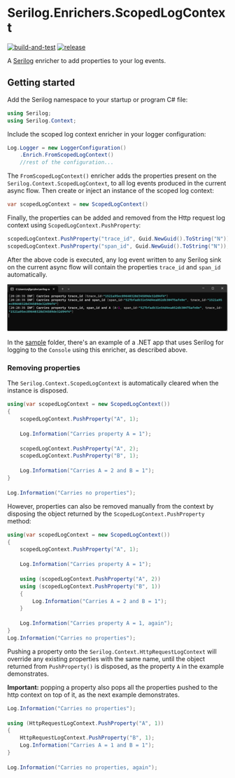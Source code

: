 # Serilog.Enrichers.ScopedLogContext

[![build-and-test](https://github.com/MonticolaExplorator/serilog-scopedlogcontext/actions/workflows/build-and-test.yml/badge.svg)](https://github.com/MonticolaExplorator/serilog-scopedlogcontext/actions/workflows/build-and-test.yml) [![release](https://github.com/MonticolaExplorator/serilog-scopedlogcontext/actions/workflows/release.yml/badge.svg)](https://github.com/MonticolaExplorator/serilog-scopedlogcontext/actions/workflows/release.yml)

A [Serilog](https://serilog.net/) enricher to add properties to your log events.

## Getting started

Add the Serilog namespace to your startup or program C# file:

```csharp
using Serilog;
using Serilog.Context;
```

Include the scoped log context enricher in your logger configuration:

```csharp
Log.Logger = new LoggerConfiguration()
    .Enrich.FromScopedLogContext()
    //rest of the configuration...
```

The `FromScopedLogContext()` enricher adds the properties present on the `Serilog.Context.ScopedLogContext`, to all log events produced in the current async flow. Then create or inject an instance of the scoped log context:

```csharp
var scopedLogContext = new ScopedLogContext()
```

Finally, the properties can be added and removed from the Http request log context using `ScopedLogContext.PushProperty`:

```csharp
scopedLogContext.PushProperty("trace_id", Guid.NewGuid().ToString("N"));
scopedLogContext.PushProperty("span_id", Guid.NewGuid().ToString("N"));
```

After the above code is executed, any log event written to any Serilog sink on the current async flow will contain the properties `trace_id` and `span_id` automatically. 

![Example of log output using Serilog on an .NET console project and the scoped log context](./asset/serilog-enrichers-scopedlogcontext-example.png)

In the [sample](sample/) folder, there's an example of a .NET app that uses Serilog for logging to the `Console` using this enricher, as described above.

### Removing properties

The `Serilog.Context.ScopedLogContext` is automatically cleared when the instance is disposed. 

```csharp
using(var scopedLogContext = new ScopedLogContext())
{
    scopedLogContext.PushProperty("A", 1);

    Log.Information("Carries property A = 1");

    scopedLogContext.PushProperty("A", 2);
    scopedLogContext.PushProperty("B", 1);
    
    Log.Information("Carries A = 2 and B = 1");
}

Log.Information("Carries no properties");
```

However, properties can also be removed manually from the context by disposing the object returned by the `ScopedLogContext.PushProperty` method:

```csharp
using(var scopedLogContext = new ScopedLogContext())
{
    scopedLogContext.PushProperty("A", 1);

    Log.Information("Carries property A = 1");

    using (scopedLogContext.PushProperty("A", 2))
    using (scopedLogContext.PushProperty("B", 1))
    {
        Log.Information("Carries A = 2 and B = 1");
    }

    Log.Information("Carries property A = 1, again");
}
Log.Information("Carries no properties");
```

Pushing a property onto the `Serilog.Context.HttpRequestLogContext` will override any existing properties with the same name, until the object returned from `PushProperty()` is disposed, as the property `A` in the example demonstrates.

**Important:** popping a property also pops all the properties pushed to the http context on top of it, as the next example demonstrates.

```csharp
Log.Information("Carries no properties");

using (HttpRequestLogContext.PushProperty("A", 1))
{
    HttpRequestLogContext.PushProperty("B", 1);
    Log.Information("Carries A = 1 and B = 1");
}

Log.Information("Carries no properties, again");
```

